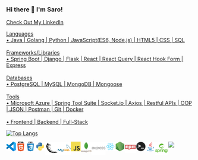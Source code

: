 ### Hi there 👋 I'm Saro! 

<!--
**Saromazzotta/Saromazzotta** is a ✨ _special_ ✨ repository because its `README.md` (this file) appears on your GitHub profile.

Here are some ideas to get you started:

- 🔭 I’m currently working on ...
- 🌱 I’m currently learning ...
- 👯 I’m looking to collaborate on ...
- 🤔 I’m looking for help with ...
- 💬 Ask me about ...
- 📫 How to reach me: ...
- 😄 Pronouns: ...
- ⚡ Fun fact: ...
-->

<!-- ⚡ Fun fact: An Olympic swimming pool holds 850 thousand gallons 
<br> -->
<!-- 🔭 I’m currently working on React and Ruby applications 
<br> -->
<!-- 🌱 I’m currently learning about JavaScript
<br> -->


<a href="https://www.linkedin.com/in/saromazzotta/" target="_blank">  Check Out My LinkedIn 
 <p>
  Languages
  <br>
     • Java | Golang | Python | JavaScript(ES6, Node.js) | HTML5 | CSS | SQL
  <br>
  <br>
  Frameworks/Libraries
  <br>
     • Spring Boot | Django | Flask | React | React Query | React Hook Form | Express  
  <br>
  <br>
  Databases
  <br>
     • PostgreSQL | MySQL | MongoDB | Mongoose 
  <br>
  <br>
  Tools
  <br>
     • Microsoft Azure | Spring Tool Suite | Socket.io | Axios | Restful APIs | OOP | JSON | Postman | Git | Docker
  <br>
  <br>
     • Frontend | Backend | Full-Stack
 </p>


[![Top Langs](https://github-readme-stats.vercel.app/api/top-langs/?username=Saromazzotta&hide=css&layout=compact&theme=chartreuse-dark)](https://github.com/Saromazzotta/github-readme-stats)

<img src="https://github-readme-streak-stats.herokuapp.com/?user=Saromazzotta&stroke=ffffff&background=0f172a&ring=3382ed&fire=3382ed&currStreakNum=ffffff&currStreakLabel=3382ed&sideNums=ffffff&sideLabels=ffffff&dates=ffffff&hide_border=true" />

<!-- <a href="https://benton-michael.github.io/" target="_blank">My Portfolio Site<a/> -->

<img align="left" alt="Visual Studio Code" width="26" src="https://raw.githubusercontent.com/github/explore/80688e429a7d4ef2fca1e82350fe8e3517d3494d/topics/visual-studio-code/visual-studio-code.png" />

 <img align="left" alt="HTML5" width="26" src="https://raw.githubusercontent.com/github/explore/80688e429a7d4ef2fca1e82350fe8e3517d3494d/topics/html/html.png" />
<img align="left" alt="CSS3" width="26" src="https://raw.githubusercontent.com/github/explore/80688e429a7d4ef2fca1e82350fe8e3517d3494d/topics/css/css.png" />

<img align="left" alt="Python" width="26" src="https://raw.githubusercontent.com/devicons/devicon/master/icons/python/python-original.svg" />
<img align="left" alt="Flask" width="35" height="-100" src="https://raw.githubusercontent.com/devicons/devicon/master/icons/flask/flask-original.svg" />
<img align="left" alt="MySQL" width="35" height="-120" src="https://raw.githubusercontent.com/devicons/devicon/master/icons/mysql/mysql-original-wordmark.svg" />
<!-- <img align="left" alt="Django" width="37" height="-100" src="https://raw.githubusercontent.com/devicons/devicon/master/icons/django/django-plain-wordmark.svg"/> -->

<img align="left" alt="JavaScript" width="26px" src="https://raw.githubusercontent.com/github/explore/80688e429a7d4ef2fca1e82350fe8e3517d3494d/topics/javascript/javascript.png" />
<img align="left" alt="MongoDB" width="30" src="https://raw.githubusercontent.com/devicons/devicon/master/icons/mongodb/mongodb-original-wordmark.svg" />
<img align="left" alt="Express" width="37" height="-120" src="https://raw.githubusercontent.com/devicons/devicon/master/icons/express/express-original-wordmark.svg" />

<img align="left" alt="React" width="26" src="https://raw.githubusercontent.com/github/explore/80688e429a7d4ef2fca1e82350fe8e3517d3494d/topics/react/react.png" />
<img align="left" alt="Node.js" width="26" src="https://raw.githubusercontent.com/github/explore/80688e429a7d4ef2fca1e82350fe8e3517d3494d/topics/nodejs/nodejs.png" />
<img align="left" alt="NPM" width="30" src="https://raw.githubusercontent.com/devicons/devicon/master/icons/npm/npm-original-wordmark.svg" /> 

<img class="category" align="left" alt="Terminal" width="26" src="https://raw.githubusercontent.com/github/explore/80688e429a7d4ef2fca1e82350fe8e3517d3494d/topics/terminal/terminal.png" />

<img align="left" alt="Java" width="26" src="https://raw.githubusercontent.com/devicons/devicon/master/icons/java/java-original.svg" />
<img align="left" alt="Spring" width="35" src="https://raw.githubusercontent.com/devicons/devicon/master/icons/spring/spring-original-wordmark.svg" /> 

<br>
<br>


<!-- 
< <img align="left" alt="Ruby" width="30 height="-120" src="https://raw.githubusercontent.com/devicons/devicon/master/icons/ruby/ruby-original.svg" /> -->

[linkedin]: https://www.linkedin.com/in/Saromazzotta/
